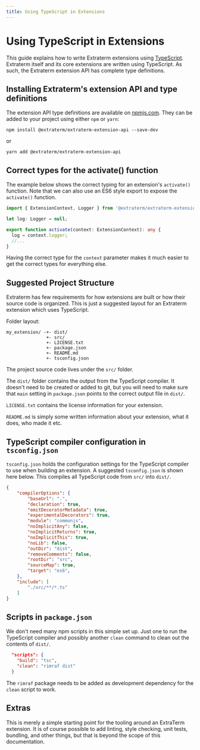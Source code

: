 ```yaml
---
title: Using TypeScript in Extensions
---
```


# Using TypeScript in Extensions

This guide explains how to write Extraterm extensions using [TypeScript](https://www.typescriptlang.org/). Extraterm itself and its core extensions are written using TypeScript. As such, the Extraterm extension API has complete type definitions.


## Installing Extraterm's extension API and type definitions

The extension API type definitions are available on [npmjs.com](https://www.npmjs.com/package/@extraterm/extraterm-extension-api). They can be added to your project using either `npm` or `yarn`:

```
npm install @extraterm/extraterm-extension-api --save-dev
```

or

```
yarn add @extraterm/extraterm-extension-api
```

## Correct types for the activate() function

The example below shows the correct typing for an extension's `activate()` function. Note that we can also use an ES6 style export to expose the `activate()` function.

```typescript
import { ExtensionContext, Logger } from '@extraterm/extraterm-extension-api';

let log: Logger = null;

export function activate(context: ExtensionContext): any {
  log = context.logger;
  //...
}
```

Having the correct type for the `context` parameter makes it much easier to get the correct types for everything else.


## Suggested Project Structure

Extraterm has few requirements for how extensions are built or how their source code is organized. This is just a suggested layout for an Extraterm extension which uses TypeScript.

Folder layout:

```
my_extension/ -+- dist/
               +- src/
               +- LICENSE.txt
               +- package.json
               +- README.md
               +- tsconfig.json
```

The project source code lives under the `src/` folder.

The `dist/` folder contains the output from the TypeScript compiler. It doesn't need to be created or added to git, but you will need to make sure that `main` setting in `package.json` points to the correct output file in `dist/`.

`LICENSE.txt` contains the license information for your extension.

`README.md` is simply some written information about your extension, what it does, who made it etc.


## TypeScript compiler configuration in `tsconfig.json`

`tsconfig.json` holds the configuration settings for the TypeScript compiler to use when building an extension. A suggested `tsconfig.json` is shown here below. This compiles all TypeScript code from `src/` into `dist/`.


```json
{
    "compilerOptions": {
        "baseUrl": ".",
        "declaration": true,
        "emitDecoratorMetadata": true,
        "experimentalDecorators": true,
        "module": "commonjs",
        "noImplicitAny": false,
        "noImplicitReturns": true,
        "noImplicitThis": true,
        "noLib": false,
        "outDir": "dist",
        "removeComments": false,
        "rootDir": "src",
        "sourceMap": true,
        "target": "es6",
    },
    "include": [
        "./src/**/*.ts"
    ]
}
```

## Scripts in `package.json`

We don't need many npm scripts in this simple set up. Just one to run the TypeScript compiler and possibly another `clean` command to clean out the contents of `dist/`.

```json
  "scripts": {
    "build": "tsc",
    "clean": "rimraf dist"
  }
```

The `rimraf` package needs to be added as development dependency for the `clean` script to work.

## Extras

This is merely a simple starting point for the tooling around an ExtraTerm extension. It is of course possible to add linting, style checking, unit tests, bundling, and other things, but that is beyond the scope of this documentation.
